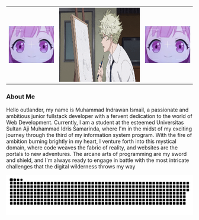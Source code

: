 <table>
  <tr>
    <td><img src="rambutPink.jpg" alt="anime" width="200" /></td>
    <td><img src="yatoraa.gif" alt="anime" height="200" /></td>
    <td><img src="rambutPink.jpg" alt="anime" width="200" /></td>
  </tr>
</table>

<h3>About Me</h3>
<p>Hello outlander, my name is Muhammad Indrawan Ismail, a passionate and ambitious junior fullstack developer with a fervent dedication to the world of Web Development. Currently, I am a student at the esteemed Universitas Sultan Aji Muhammad Idris Samarinda, where I'm in the midst of my exciting journey through the third of my information system program. With the fire of ambition burning brightly in my heart, I venture forth into this mystical domain, where code weaves the fabric of reality, and websites are the portals to new adventures. The arcane arts of programming are my sword and shield, and I'm always ready to engage in battle with the most intricate challenges that the digital wilderness throws my way </p>
<picture>
  <source media="(prefers-color-scheme: dark)" srcset="https://raw.githubusercontent.com/Indrawan-maker/Indrawan-maker/refs/heads/output/github-snake-dark.svg" />
  <source media="(prefers-color-scheme: light)" srcset="https://raw.githubusercontent.com/Indrawan-maker/Indrawan-maker/refs/heads/output/github-snake.svg" />
  <img alt="github-snake" src="https://raw.githubusercontent.com/Indrawan-maker/Indrawan-maker/output/github-snake.svg" />
</picture>
